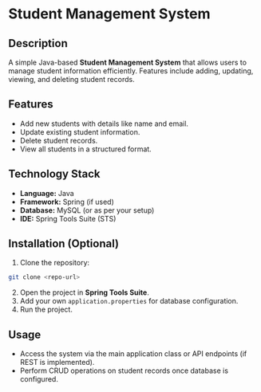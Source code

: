 # Student Management System

## Description
A simple Java-based **Student Management System** that allows users to manage student information efficiently. Features include adding, updating, viewing, and deleting student records.

## Features
- Add new students with details like name and email.
- Update existing student information.
- Delete student records.
- View all students in a structured format.

## Technology Stack
- **Language:** Java
- **Framework:** Spring (if used)
- **Database:** MySQL (or as per your setup)
- **IDE:** Spring Tools Suite (STS)

## Installation (Optional)
1. Clone the repository:
```bash
git clone <repo-url>
```
2. Open the project in **Spring Tools Suite**.
3. Add your own `application.properties` for database configuration.
4. Run the project.

## Usage
- Access the system via the main application class or API endpoints (if REST is implemented).
- Perform CRUD operations on student records once database is configured.
